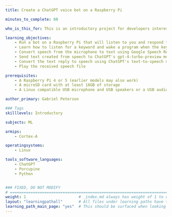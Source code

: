 ```yaml
---
title: Create a ChatGPT voice bot on a Raspberry Pi

minutes_to_complete: 60

who_is_this_for: This is an introductory project for developers interested in integrating ChatGPT into Raspberry Pi projects.

learning_objectives:
    - Run a bot on a Raspberry Pi that will listen to you and respond to what you say
    - Learn how to listen for a keyword and wake a program when the keyword is heard
    - Convert speech from the microphone to text using Google Speech Recognition
    - Send text created from speech to ChatGPT's gpt-4-turbo-preview model via API and receive a text reply
    - Convert the text reply to speech using ChatGPT's text-to-speech model via API 
    - Play the received speech file 

prerequisites:
    - A Raspberry Pi 4 or 5 (earlier models may also work)
    - A microSD card with at least 16GB of storage
    - A Linux compatible USB microphone and USB speakers or a USB audio device with a microphone and speakers

author_primary: Gabriel Peterson

### Tags
skilllevels: Introductory

subjects: ML

armips:
    - Cortex-A

operatingsystems:
    - Linux

tools_software_languages:
    - ChatGPT
    - Porcupine
    - Python


### FIXED, DO NOT MODIFY
# ================================================================================
weight: 1                       # _index.md always has weight of 1 to order correctly
layout: "learningpathall"       # All files under learning paths have this same wrapper
learning_path_main_page: "yes"  # This should be surfaced when looking for related content. Only set for _index.md of learning path content.
---
```

